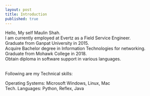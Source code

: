 ```yaml
---
layout: post
title: Introduction
published: true
---
```


Hello, My self Maulin Shah.
<br>I am currently employed at Evertz as a Field Service Engineer.
<br>Graduate from Ganpat University in 2015.
<br>Acquire Bachelor degree in Information Technologies for networking.
<br>Graduate from Mohawk College in 2018.
<br>Obtain diploma in software support in various languages.

<br>Following are my Technical skills:

Operating Systems: Microsoft Windows, Linux, Mac
<br>Tech. Languages: Python, Reflex, Java



